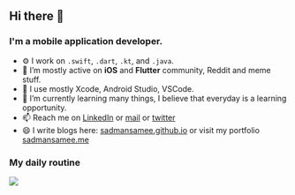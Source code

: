 ## Hi there 👋

### I'm a mobile application developer.

- ⚙️ I work on `.swift`, `.dart`, `.kt`, and `.java`. 
- 👯 I’m mostly active on **iOS** and **Flutter** community, Reddit and meme stuff.
- 🔧 I use mostly Xcode, Android Studio, VSCode.
- 🌱 I’m currently learning many things, I believe that everyday is a learning opportunity.
- 📫 Reach me on [LinkedIn](https://www.linkedin.com/in/sadmansamee/) or [mail](mailto:sadman.tonmoy@gmail.com) or [twitter](https://twitter.com/SameeSadman)
- 😄 I write blogs here: [sadmansamee.github.io](https://sadmansamee.github.io) or visit my portfolio [sadmansamee.me](https://www.sadmansamee.me/)

### My daily routine
![](https://media.giphy.com/media/7ltN7lCgF2MQE/giphy.gif)
